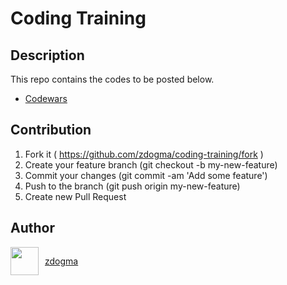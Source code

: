 # Coding Training

## Description

This repo contains the codes to be posted below.

- [Codewars](https://www.codewars.com/users/zdogma)

## Contribution

1. Fork it ( https://github.com/zdogma/coding-training/fork )
2. Create your feature branch (git checkout -b my-new-feature)
3. Commit your changes (git commit -am 'Add some feature')
4. Push to the branch (git push origin my-new-feature)
5. Create new Pull Request

## Author

<div style="display: flex;">
  <img src="https://avatars3.githubusercontent.com/u/1973683?v=3&s=460" width="45px;" height="45px;" style="margin-right: 10px;">
  <a href="https://github.com/zdogma/" style="align-self: center;">zdogma</a>
</div>
